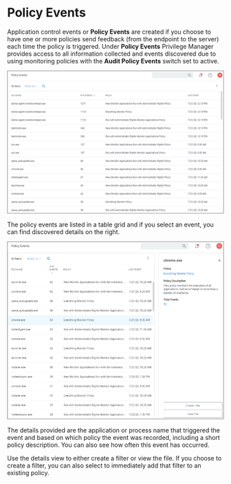 [title]: # (Policy Events)
[tags]: # (admin,configuration)
[priority]: # (5000)
# Policy Events

Application control events or __Policy Events__ are created if you choose to have one or more policies send feedback (from the endpoint to the server) each time the policy is triggered. Under __Policy Events__ Privilege Manager provides access to all information collected and events discovered due to using monitoring policies with the __Audit Policy Events__ switch set to active.

![policy events](images/policy-events.png "Policy Events page")

The policy events are listed in a table grid and if you select an event, you can find discovered details on the right.

![policy events 2](images/policy-events-2.png "Policy Events with events details listed")

The details provided are the application or process name that triggered the event and based on which policy the event was recorded, including a short policy description. You can also see how often this event has occurred.

Use the details view to either create a filter or view the file. If you choose to create a filter, you can also select to immediately add that filter to an existing policy.
